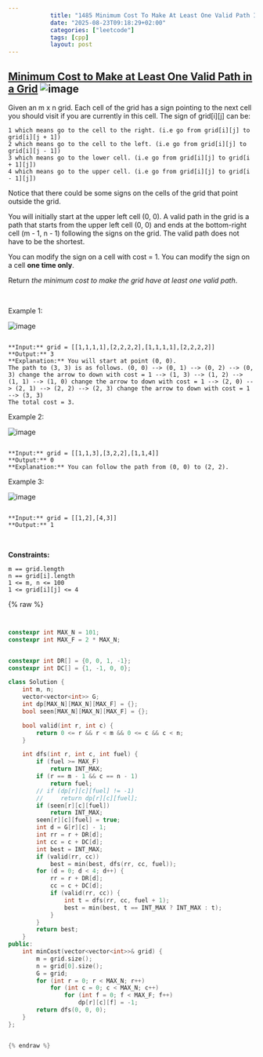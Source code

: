 ```yaml
---
            title: "1485 Minimum Cost To Make At Least One Valid Path In A Grid"
            date: "2025-08-23T09:18:29+02:00"
            categories: ["leetcode"]
            tags: [cpp]
            layout: post
---
```

            
## [Minimum Cost to Make at Least One Valid Path in a Grid](https://leetcode.com/problems/minimum-cost-to-make-at-least-one-valid-path-in-a-grid) ![image](https://img.shields.io/badge/Difficulty-Hard-red)

Given an m x n grid. Each cell of the grid has a sign pointing to the next cell you should visit if you are currently in this cell. The sign of grid[i][j] can be:

	1 which means go to the cell to the right. (i.e go from grid[i][j] to grid[i][j + 1])
	2 which means go to the cell to the left. (i.e go from grid[i][j] to grid[i][j - 1])
	3 which means go to the lower cell. (i.e go from grid[i][j] to grid[i + 1][j])
	4 which means go to the upper cell. (i.e go from grid[i][j] to grid[i - 1][j])

Notice that there could be some signs on the cells of the grid that point outside the grid.

You will initially start at the upper left cell (0, 0). A valid path in the grid is a path that starts from the upper left cell (0, 0) and ends at the bottom-right cell (m - 1, n - 1) following the signs on the grid. The valid path does not have to be the shortest.

You can modify the sign on a cell with cost = 1. You can modify the sign on a cell **one time only**.

Return *the minimum cost to make the grid have at least one valid path*.

 

Example 1:

![image](https://assets.leetcode.com/uploads/2020/02/13/grid1.png)
```

**Input:** grid = [[1,1,1,1],[2,2,2,2],[1,1,1,1],[2,2,2,2]]
**Output:** 3
**Explanation:** You will start at point (0, 0).
The path to (3, 3) is as follows. (0, 0) --> (0, 1) --> (0, 2) --> (0, 3) change the arrow to down with cost = 1 --> (1, 3) --> (1, 2) --> (1, 1) --> (1, 0) change the arrow to down with cost = 1 --> (2, 0) --> (2, 1) --> (2, 2) --> (2, 3) change the arrow to down with cost = 1 --> (3, 3)
The total cost = 3.

```

Example 2:

![image](https://assets.leetcode.com/uploads/2020/02/13/grid2.png)
```

**Input:** grid = [[1,1,3],[3,2,2],[1,1,4]]
**Output:** 0
**Explanation:** You can follow the path from (0, 0) to (2, 2).

```

Example 3:

![image](https://assets.leetcode.com/uploads/2020/02/13/grid3.png)
```

**Input:** grid = [[1,2],[4,3]]
**Output:** 1

```

 

**Constraints:**

	m == grid.length
	n == grid[i].length
	1 <= m, n <= 100
	1 <= grid[i][j] <= 4

{% raw %}


```cpp


constexpr int MAX_N = 101;
constexpr int MAX_F = 2 * MAX_N;


constexpr int DR[] = {0, 0, 1, -1};
constexpr int DC[] = {1, -1, 0, 0};

class Solution {
    int m, n;
    vector<vector<int>> G;
    int dp[MAX_N][MAX_N][MAX_F] = {};
    bool seen[MAX_N][MAX_N][MAX_F] = {};

    bool valid(int r, int c) {
        return 0 <= r && r < m && 0 <= c && c < n;
    }

    int dfs(int r, int c, int fuel) {
        if (fuel >= MAX_F)
            return INT_MAX;
        if (r == m - 1 && c == n - 1)
            return fuel;
        // if (dp[r][c][fuel] != -1)
        //     return dp[r][c][fuel];
        if (seen[r][c][fuel])
            return INT_MAX;
        seen[r][c][fuel] = true;
        int d = G[r][c] - 1;
        int rr = r + DR[d];
        int cc = c + DC[d];
        int best = INT_MAX;
        if (valid(rr, cc))
            best = min(best, dfs(rr, cc, fuel));
        for (d = 0; d < 4; d++) {
            rr = r + DR[d];
            cc = c + DC[d];
            if (valid(rr, cc)) {
                int t = dfs(rr, cc, fuel + 1);
                best = min(best, t == INT_MAX ? INT_MAX : t);
            }
        }
        return best;
    }
public:
    int minCost(vector<vector<int>>& grid) {
        m = grid.size();
        n = grid[0].size();
        G = grid;
        for (int r = 0; r < MAX_N; r++)
            for (int c = 0; c < MAX_N; c++)
                for (int f = 0; f < MAX_F; f++)
                    dp[r][c][f] = -1;
        return dfs(0, 0, 0);
    }
};


{% endraw %}
```

